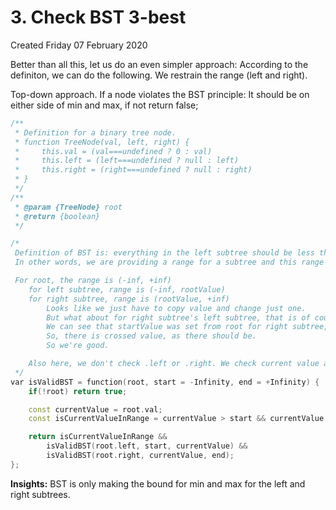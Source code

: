 # 3. Check BST 3-best
Created Friday 07 February 2020

Better than all this, let us do an even simpler approach:
According to the definiton, we can do the following. We restrain the range (left and right).

Top-down approach.
If a node violates the BST principle: It should be on either side of min and max, if not return false;
```cpp
/**
 * Definition for a binary tree node.
 * function TreeNode(val, left, right) {
 *     this.val = (val===undefined ? 0 : val)
 *     this.left = (left===undefined ? null : left)
 *     this.right = (right===undefined ? null : right)
 * }
 */
/**
 * @param {TreeNode} root
 * @return {boolean}
 */

/*
 Definition of BST is: everything in the left subtree should be less than current value, and everything on right should be greater.
 In other words, we are providing a range for a subtree and this range should be respected.

 For root, the range is (-inf, +inf)
    for left subtree, range is (-inf, rootValue)
    for right subtree, range is (rootValue, +inf)
        Looks like we just have to copy value and change just one.
        But what about for right subtree's left subtree, that is of course max bounded (cannot be inf) but also has to be atleast > root.
        We can see that startValue was set from root for right subtree, but for its left subtree, we copy the right value.
        So, there is crossed value, as there should be.
        So we're good.

	Also here, we don't check .left or .right. We check current value against range.
 */
var isValidBST = function(root, start = -Infinity, end = +Infinity) {
    if(!root) return true;

    const currentValue = root.val;
    const isCurrentValueInRange = currentValue > start && currentValue < end;

    return isCurrentValueInRange && 
        isValidBST(root.left, start, currentValue) &&
        isValidBST(root.right, currentValue, end);
};
```

**Insights:** BST is only making the bound for min and max for the left and right subtrees.